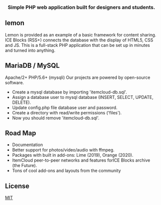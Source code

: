 <div align="center">
  <h3>
	Simple PHP web application built for designers and students.
  </h3>
</div>

## lemon
Lemon is provided as an example of a basic framework for content sharing. ICE Blocks (RSS+) connects the database with the display of HTML5, CSS and JS. This is a full-stack PHP application that can be set up in minutes and turned into anything.

## MariaDB / MySQL
Apache/2+ PHP/5.6+ (mysqli)
Our projects are powered by open-source software.
 - Create a mysql database by importing 'itemcloud-db.sql'.
 - Assign a database user to mysql database (INSERT, SELECT, UPDATE, DELETE).
 - Update config.php file database user and password.
 - Create a directory with read/write permissions ('files').
 - Now you should remove 'itemcloud-db.sql'.

## Road Map
 - Documentation
 - Better support for photos/video/audio with ffmpeg.
 - Packages with built in add-ons: Lime (2019), Orange (2020).
 - ItemCloud peer-to-peer networks and features forICE Blocks archive (the Future).
 - Tons of cool add-ons and layouts from the community
 
## License
[MIT](https://spdx.org/licenses/MIT.html)
